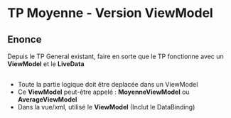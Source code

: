 # TP Moyenne - Version ViewModel

## Enonce

Depuis le TP General existant, faire en sorte que le TP fonctionne avec un **ViewModel** et le **LiveData**

##
- Toute la partie logique doit être deplacée dans un ViewModel
- Ce **ViewModel** peut-être appelé : **MoyenneViewModel** ou **AverageViewModel**
- Dans la vue/xml, utilisé le **ViewModel** (Inclut le DataBinding)